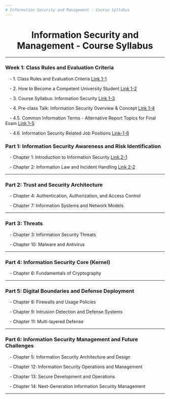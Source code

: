 ```yaml
---
# Information Security and Management - Course Syllabus
---
```


<div align="center">
	<h1>Information Security and Management - Course Syllabus</h1>
</div>

---

### Week 1: Class Rules and Evaluation Criteria

&emsp;- 1. Class Rules and Evaluation Criteria [Link 1-1](1-1.課堂規定及評量標準.pptx)

&emsp;- 2. How to Become a Competent University Student [Link 1-2](1-2.如何成為一位稱職的大學生.pptx)

&emsp;- 3. Course Syllabus: Information Security [Link 1-3](1-3.課程目錄*資訊安全.ppt)

&emsp;- 4. Pre-class Talk: Information Security Overview & Concept [Link 1-4](1-4.上課前聊-資訊安全_Overview_Concept.ppt)

&emsp;- 4.5. Common Information Terms - Alternative Report Topics for Final Exam [Link 1-5](1-5.常見資訊用語_及_同學可以報告_取代期中期未考的題目.txt)

&emsp;- 4.6. Information Security Related Job Positions [Link-1-6](資訊安全相關工作職位.md)

### Part 1: Information Security Awareness and Risk Identification

&emsp;- Chapter 1: Introduction to Information Security [Link 2-1](CH01資訊安全概論.pptx)

&emsp;- Chapter 2: Information Law and Incident Handling [Link 2-2](CH02資訊法律與事件處理.pptx)

---

### Part 2: Trust and Security Architecture

&emsp;- Chapter 4: Authentication, Authorization, and Access Control

&emsp;- Chapter 7: Information Systems and Network Models

---

### Part 3: Threats

&emsp;- Chapter 3: Information Security Threats

&emsp;- Chapter 10: Malware and Antivirus

---

### Part 4: Information Security Core (Kernel)

&emsp;- Chapter 6: Fundamentals of Cryptography

---

### Part 5: Digital Boundaries and Defense Deployment

&emsp;- Chapter 8: Firewalls and Usage Policies

&emsp;- Chapter 9: Intrusion Detection and Defense Systems

&emsp;- Chapter 11: Multi-layered Defense

---

### Part 6: Information Security Management and Future Challenges

&emsp;- Chapter 5: Information Security Architecture and Design

&emsp;- Chapter 12: Information Security Operations and Management

&emsp;- Chapter 13: Secure Development and Operations

&emsp;- Chapter 14: Next-Generation Information Security Management

---
